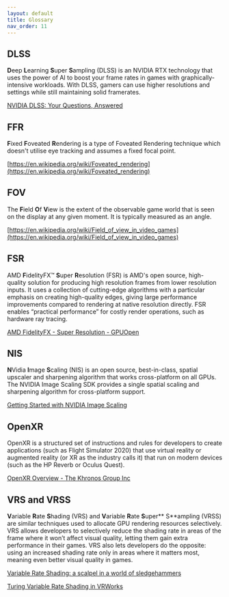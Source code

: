 ```yaml
---
layout: default
title: Glossary
nav_order: 11
---
```


## DLSS

**D**eep **L**earning **S**uper **S**ampling (DLSS) is an NVIDIA RTX technology that uses the power of AI to boost your frame rates in games with graphically-intensive workloads. With DLSS, gamers can use higher resolutions and settings while still maintaining solid framerates.

[NVIDIA DLSS: Your Questions, Answered](https://www.nvidia.com/en-us/geforce/news/nvidia-dlss-your-questions-answered/)

## FFR

**F**ixed **F**oveated **R**endering is a type of Foveated Rendering technique which doesn't utilise eye tracking and assumes a fixed focal point.

[https://en.wikipedia.org/wiki/Foveated_rendering](https://en.wikipedia.org/wiki/Foveated_rendering)

## FOV

The **F**ield **O**f **V**iew is the extent of the observable game world that is seen on the display at any given moment. It is typically measured as an angle.

[https://en.wikipedia.org/wiki/Field_of_view_in_video_games](https://en.wikipedia.org/wiki/Field_of_view_in_video_games)

## FSR

AMD **F**idelityFX™ **S**uper **R**esolution (FSR) is AMD's open source, high-quality solution for producing high resolution frames from lower resolution inputs. It uses a collection of cutting-edge algorithms with a particular emphasis on creating high-quality edges, giving large performance improvements compared to rendering at native resolution directly. FSR enables “practical performance” for costly render operations, such as hardware ray tracing. 

[AMD FidelityFX - Super Resolution - GPUOpen](https://gpuopen.com/fidelityfx-superresolution/)

## NIS

**N**Vidia **I**mage **S**caling (NIS) is an open source, best-in-class, spatial upscaler and sharpening algorithm that works cross-platform on all GPUs. The NVIDIA Image Scaling SDK provides a single spatial scaling and sharpening algorithm for cross-platform support.

[Getting Started with NVIDIA Image Scaling](https://developer.nvidia.com/image-scaling)

## OpenXR

OpenXR is a structured set of instructions and rules for developers to create applications (such as Flight Simulator 2020) that use virtual reality or augmented reality (or XR as the industry calls it) that run on modern devices (such as the HP Reverb or Oculus Quest).

[OpenXR Overview - The Khronos Group Inc](https://www.khronos.org/openxr/)

## VRS and VRSS

**V**ariable **R**ate **S**hading (VRS) and **V**ariable **R**ate **S**uper** S**ampling (VRSS) are similar techniques used to allocate GPU rendering resources selectively. VRS allows developers to selectively reduce the shading rate in areas of the frame where it won’t affect visual quality, letting them gain extra performance in their games. VRS also lets developers do the opposite: using an increased shading rate only in areas where it matters most, meaning even better visual quality in games.

[Variable Rate Shading: a scalpel in a world of sledgehammers](https://devblogs.microsoft.com/directx/variable-rate-shading-a-scalpel-in-a-world-of-sledgehammers/)

[Turing Variable Rate Shading in VRWorks](https://developer.nvidia.com/blog/turing-variable-rate-shading-vrworks/)
